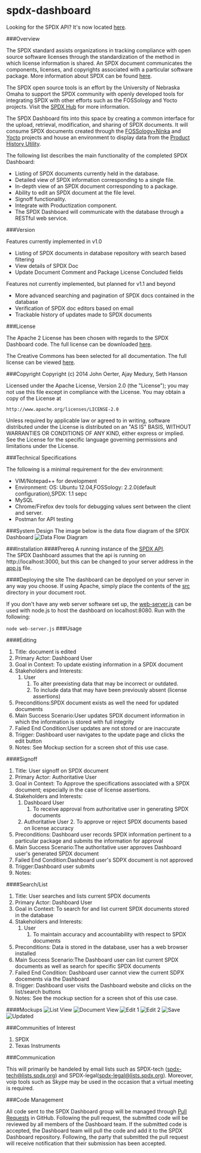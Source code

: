 spdx-dashboard
==============

Looking for the SPDX API? It's now located [here](https://github.com/joerter/Database/tree/master/api).

###Overview

The SPDX standard assists organizations in tracking compliance with open source software licenses through the standardization of the method in which license information is shared. An SPDX document communicates the components, licenses, and copyrights associated with a particular software package. More information about SPDX can be found [here](http://spdx.org/about-spdx/what-is-spdx).

The SPDX open source tools is an effort by the University of Nebraska Omaha to support the SPDX community with openly developed tools for integrating SPDX with other efforts such as the FOSSology and Yocto projects. Visit the [SPDX Hub](http://spdxhub.ist.unomaha.edu/) for more information.

The SPDX Dashboard fits into this space by creating a common interface for the upload, retrieval, modification, and sharing of SPDX documents. It will consume SPDX documents created through the [FOSSology+Ninka](https://github.com/ryanv09/ninkology) and [Yocto](https://github.com/chaughawout/Poky/) projects and house an environment to display data from the [Product History Utility](https://github.com/zwmcfarland/ProductHistoryUtility).

The following list describes the main functionality of the completed SPDX Dashboard:
* Listing of SPDX documents currently held in the database.
* Detailed view of  SPDX information corresponding to a single file.
* In-depth view of an SPDX document corresponding to a package.
* Ability to edit an SPDX document at the file level.
* Signoff functionality.
* Integrate with Productization component.
* The SPDX Dashboard will communicate with the database through a RESTful web service.

###Version

Features currently implemented in v1.0  
* Listing of SPDX documents in database repository with search based filtering
* View details of SPDX Doc
* Update Document Comment and Package License Concluded fields

Features not currently implemented, but planned for v1.1 and beyond
* More advanced searching and pagination of SPDX docs contained in the database
* Verification of SPDX doc editors based on email
* Trackable history of updates made to SPDX documents

###License

The Apache 2 License has been chosen with regards to the SPDX Dashboard code. The full license can be downloaded [here](LICENSE).

The Creative Commons has been selected for all documentation. The full license can be viewed [here](http://creativecommons.org/licenses/by/4.0/legalcode).

###Copyright
Copyright (c) 2014 John Oerter, Ajay Medury, Seth Hanson

Licensed under the Apache License, Version 2.0 (the "License");
you may not use this file except in compliance with the License.
You may obtain a copy of the License at


    http://www.apache.org/licenses/LICENSE-2.0


Unless required by applicable law or agreed to in writing, software
distributed under the License is distributed on an "AS IS" BASIS,
WITHOUT WARRANTIES OR CONDITIONS OF ANY KIND, either express or implied.
See the License for the specific language governing permissions and
limitations under the License.

###Technical Specifications

The following is a minimal requirement for the dev environment:
* VIM/Notepad++ for development
* Environment: OS: Ubuntu 12.04,FOSSology: 2.2.0(default configuration),SPDX: 1.1 sepc
* MySQL
* Chrome/Firefox dev tools for debugging values sent between the client and server.
* Postman for API testing
 
###System Design
The image below is the data flow diagram of the SPDX Dashboard 
![Data Flow Diagram](img/dfd.jpg)

###Installation
####Prereq
A running instance of the [SPDX API](https://github.com/joerter/Database/tree/master/api).  
The SPDX Dashboard assumes that the api is running on http://localhost:3000, but this can be changed to your server address in the [app.js](https://github.com/joerter/spdx-dashboard/blob/master/src/app.js) file. 

####Deploying the site
The dashboard can be depolyed on your server in any way you choose. If using Apache, simply place the contents of the [src](https://github.com/joerter/spdx-dashboard/blob/master/src/) directory in your document root.

If you don't have any web server software set up, the [web-server.js](https://github.com/joerter/spdx-dashboard/blob/master/src/web-server.js) can be used with node.js to host the dashboard on localhost:8080. Run with the following:

`node web-server.js`
###Usage

####Editing
 1. Title: document is edited
 2. Primary Actor: Dashboard User
 3. Goal in Context: To update existing information in a SPDX document
 4. Stakeholders and Interests:
	1. User
		1. To alter preexisting data that may be incorrect or outdated.
		2. To include data that may have been previously absent (license assertions)
 5. Preconditions:SPDX document exists as well the need for updated documents
 6. Main Success Scenario:User updates SPDX document information in which the information is stored with full integrity
 7. Failed End Condition:User updates are not stored or are inaccurate 
 8. Trigger: Dashboard user navigates to the update page and clicks the edit button
 9. Notes: See Mockup section for a screen shot of this use case.
 

	
####Signoff
1. Title: User signoff on SPDX document
2. Primary Actor: Authoritative User
3. Goal in Context: To Approve the specifications associated with a SPDX document; especially in the case of license assertions.
4. Stakeholders and Interests:
	1. Dashboard User
		1. To receive approval from authoritative user in generating SPDX documents
	2. Authoritative User 
	 	2. To approve or reject SPDX documents based on license accuracy
5. Preconditions: Dashboard user records SPDX information pertinent to a particular package and submits the information for approval
6. Main Success Scenario:The authoritative user approves Dashboard user's generated SPDX document
7. Failed End Condition:Dashboard user's SDPX document is not approved
8. Trigger:Dashboard user submits 
9. Notes:

####Search/List
1. Title: User searches and lists current SPDX documents 
2. Primary Actor: Dashboard User
3. Goal in Context: To search for and list current SPDX documents stored in the database
4. Stakeholders and Interests:
	1. User
		1. To maintain accuracy and accountability with respect to SPDX documents
5. Preconditions: Data is stored in the database, user has a web browser installed
6. Main Success Scenario:The Dashboard user can list current SPDX documents as well as search for specific SPDX documents
7. Failed End Condition: Dashboard user cannot view the current SDPX docements via the Dashboard
8. Trigger: Dashboard user visits the Dashboard website and clicks on the list/search buttons
9. Notes: See the mockup section for a screen shot of this use case.

####Mockups
![List View](img/listview.png)
![Document View](img/docview.png)
![Edit 1](img/edit1.png)
![Edit 2](img/edit2.png)
![Save](img/savechanges.png)
![Updated](img/updatedview.png)

###Communities of Interest

1. SPDX 
2. Texas Instruments

###Communication

This will primarily be handeled by email lists such as SPDX-tech (spdx-tech@lists.spdx.org) and SPDX-legal(spdx-legal@lists.spdx.org). Moreover, voip tools such as Skype may be used in the occasion that a virtual meeting is required.

###Code Management

All code sent to the SPDX Dashboard group will be managed through [Pull Requests](https://help.github.com/articles/using-pull-requests) in GitHub.  Following the pull request, the submitted code will be reviewed by all members of the Dashboard team. If the submitted code is accepted, the Dashboard team will pull the code and add it to the SPDX Dashboard repository. Following, the party that submitted the pull request will receive notification that their submission has been accepted.
